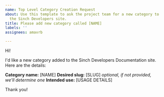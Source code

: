 ```yaml
---
name: Top Level Category Creation Request
about: Use this template to ask the project team for a new category to be added to
  the Sinch Developers site.
title: Please add new category called [NAME]
labels: ''
assignees: amavrb

---
```


Hi!

I'd like a new category added to the Sinch Developers Documentation site. Here are the details:

**Category name:** [NAME]
**Desired slug:** [SLUG] *optional, if not provided, we'll determine one*
**Intended use:** [USAGE DETAILS]

Thank you!

